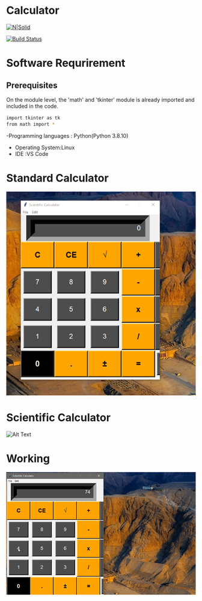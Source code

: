 # Calculator
[![N|Solid](https://cldup.com/dTxpPi9lDf.thumb.png)](https://nodesource.com/products/nsolid)

[![Build Status](https://travis-ci.org/joemccann/dillinger.svg?branch=master)](https://travis-ci.org/joemccann/dillinger)


# Software Requrirement 
## Prerequisites
On the module level, the 'math' and 'tkinter' module is already imported and included in the code.

```sh
import tkinter as tk
from math import *

```
 -Programming languages : Python(Python 3.8.10)
 - Operating System:Linux
 - IDE :VS Code

# Standard Calculator
![Alt Text](https://github.com/omkara18/Sciencetific_Calculator/blob/master/Screenshot/1.Standard.png)

# Scientific Calculator
![Alt Text](https://github.com/omkara18/Sciencetific_Calculator)



# Working 
![Alt Text](https://github.com/omkara18/Sciencetific_Calculator/blob/master/Screenshot/scientfic_calculator.gif)

